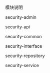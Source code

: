模块说明

security-admin

security-api

security-common

security-interface

security-repository

security-service